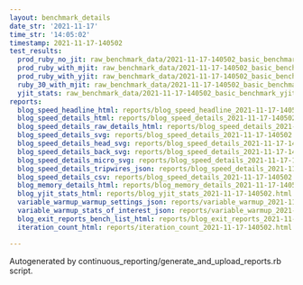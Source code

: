 ```yaml
---
layout: benchmark_details
date_str: '2021-11-17'
time_str: '14:05:02'
timestamp: 2021-11-17-140502
test_results:
  prod_ruby_no_jit: raw_benchmark_data/2021-11-17-140502_basic_benchmark_prod_ruby_no_jit.json
  prod_ruby_with_mjit: raw_benchmark_data/2021-11-17-140502_basic_benchmark_prod_ruby_with_mjit.json
  prod_ruby_with_yjit: raw_benchmark_data/2021-11-17-140502_basic_benchmark_prod_ruby_with_yjit.json
  ruby_30_with_mjit: raw_benchmark_data/2021-11-17-140502_basic_benchmark_ruby_30_with_mjit.json
  yjit_stats: raw_benchmark_data/2021-11-17-140502_basic_benchmark_yjit_stats.json
reports:
  blog_speed_headline_html: reports/blog_speed_headline_2021-11-17-140502.html
  blog_speed_details_html: reports/blog_speed_details_2021-11-17-140502.html
  blog_speed_details_raw_details_html: reports/blog_speed_details_2021-11-17-140502.raw_details.html
  blog_speed_details_svg: reports/blog_speed_details_2021-11-17-140502.svg
  blog_speed_details_head_svg: reports/blog_speed_details_2021-11-17-140502.head.svg
  blog_speed_details_back_svg: reports/blog_speed_details_2021-11-17-140502.back.svg
  blog_speed_details_micro_svg: reports/blog_speed_details_2021-11-17-140502.micro.svg
  blog_speed_details_tripwires_json: reports/blog_speed_details_2021-11-17-140502.tripwires.json
  blog_speed_details_csv: reports/blog_speed_details_2021-11-17-140502.csv
  blog_memory_details_html: reports/blog_memory_details_2021-11-17-140502.html
  blog_yjit_stats_html: reports/blog_yjit_stats_2021-11-17-140502.html
  variable_warmup_warmup_settings_json: reports/variable_warmup_2021-11-17-140502.warmup_settings.json
  variable_warmup_stats_of_interest_json: reports/variable_warmup_2021-11-17-140502.stats_of_interest.json
  blog_exit_reports_bench_list_html: reports/blog_exit_reports_2021-11-17-140502.bench_list.html
  iteration_count_html: reports/iteration_count_2021-11-17-140502.html

---
```

Autogenerated by continuous_reporting/generate_and_upload_reports.rb script.

